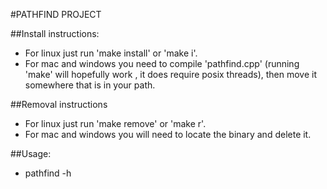 #PATHFIND PROJECT

##Install instructions:
 + For linux just run 'make install' or 'make i'.
 + For mac and windows you need to compile 'pathfind.cpp' (running 'make' will hopefully work , it does require posix threads), then move it somewhere that is in your path.

##Removal instructions
 + For linux just run 'make remove' or 'make r'.
 + For mac and windows you will need to locate the binary and delete it.

##Usage:
 + pathfind -h
